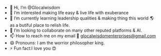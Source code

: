 - 👋 Hi, I’m @Glocalwisdom
- 👀 I’m interested making life easy & live life with exuberance 
- 🌱 I’m currently learning leadership qualities & making thing this world 🌎 as a butiful place to relish life.
- 💞️ I’m looking to collaborate on many other reputed  platforms & AI. 
- 📫 How to reach me on my email 📨 glocalwisdomenterprises@gmail.com
- 😄 Pronouns: I am the worrior philosopher king.
- ⚡ Fun fact:I love you 😍

<!---
Glocalwisdom/Glocalwisdom is a ✨ special ✨ repository because its `README.md` (this file) appears on your GitHub profile.
You can click the Preview link to take a look at your changes.
--->
